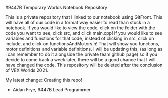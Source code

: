 #9447B Temporary Worlds Notebook Repository

This is a private repository that I linked to our notebook using GitFront. This will have all of our code in a format way easier to read than stuck in a notebook. 
If you would like to view the code, click on the folder with the code you want to see, click src, and click main.cpp! If you would like to see variables and functions for that code, instead of clicking in src, click on include, and click on functionsAndMotors.h! That will show you functions, motor definitions and variable definitions. I will be updating this, (as long as i can remember to do it alongside the private team github page) so if you decide to come back a week later, there will be a good chance that I will have changed the code. This repository will be deleted after the conclusion of VEX Worlds 2021. 

My latest change: Creating this repo!

- Aidan Frye, 9447B Lead Programmer
